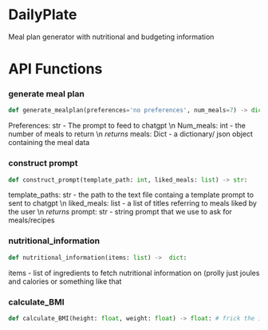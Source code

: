 # DailyPlate
Meal plan generator with nutritional and budgeting information

# API Functions


### generate meal plan
```python
def generate_mealplan(preferences='no preferences', num_meals=7) -> dict:
```
Preferences: str - The prompt to feed to chatgpt \n
Num_meals: int - the number of meals to return \n
*returns* meals: Dict - a dictionary/ json object containing the meal data
  
### construct prompt

```python
def construct_prompt(template_path: int, liked_meals: list) -> str:
```

template_paths: str - the path to the text file containg a template prompt to sent to chatgpt \n
liked_meals: list - a list of titles referring to meals liked by the user \n
*returns* prompt: str - string prompt that we use to ask for meals/recipes

### nutritional_information

```python
def nutritional_information(items: list) ->  dict:
```
items - list of ingredients to fetch nutritional information on (prolly just joules and calories or something like that

### calculate_BMI

```python 
def calculate_BMI(height: float, weight: float) -> float: # frick the imperial system (we use kg and cms)
```



